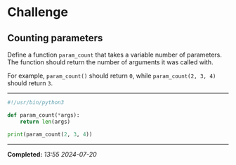 # Challenge

## Counting parameters

Define a function `param_count` that takes a variable number of parameters. The function should return the number of arguments it was called with.

For example, `param_count()` should return `0`, while `param_count(2, 3, 4)` should return `3`.

---

```python
#!/usr/bin/python3 

def param_count(*args):
    return len(args)

print(param_count(2, 3, 4))
```

---

**Completed:** _13:55 2024-07-20_
